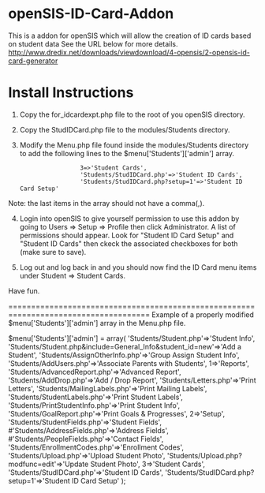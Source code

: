 openSIS-ID-Card-Addon
=====================

This is a addon for openSIS which will allow the creation of ID cards based on student data
See the URL below for more details.
http://www.dredix.net/downloads/viewdownload/4-opensis/2-opensis-id-card-generator


Install Instructions
====================

1. Copy the for_idcardexpt.php file to the root of you openSIS directory.
2. Copy the StudIDCard.php file to the modules/Students directory.
3. Modify the Menu.php file found inside the modules/Students directory to add the following lines to the $menu['Students']['admin'] array.

						3=>'Student Cards',
						'Students/StudIDCard.php'=>'Student ID Cards',
						'Students/StudIDCard.php?setup=1'=>'Student ID Card Setup'
						
Note: the last items in the array should not have a comma(,).

4. Login into openSIS to give yourself permission to use this addon by going to Users => Setup => Profile then click Administrator. A list of permissions should appear. Look for "Student ID Card Setup" and "Student ID Cards" then ckeck the associated checkboxes for both (make sure to save).

5. Log out and log back in and you should now find the ID Card menu items under Student => Student Cards.

Have fun.


=====================================================================================
Example of a properly modified $menu['Students']['admin'] array in the Menu.php file.

$menu['Students']['admin'] = array(
						'Students/Student.php'=>'Student Info',
						'Students/Student.php&include=General_Info&student_id=new'=>'Add a Student',
						'Students/AssignOtherInfo.php'=>'Group Assign Student Info',
						'Students/AddUsers.php'=>'Associate Parents with Students',
						1=>'Reports',
						'Students/AdvancedReport.php'=>'Advanced Report',
						'Students/AddDrop.php'=>'Add / Drop Report',
						'Students/Letters.php'=>'Print Letters',
						'Students/MailingLabels.php'=>'Print Mailing Labels',
						'Students/StudentLabels.php'=>'Print Student Labels',
						'Students/PrintStudentInfo.php'=>'Print Student Info',
                        'Students/GoalReport.php'=>'Print Goals & Progresses',
						2=>'Setup',
						'Students/StudentFields.php'=>'Student Fields',
						#'Students/AddressFields.php'=>'Address Fields',
						#'Students/PeopleFields.php'=>'Contact Fields',
						'Students/EnrollmentCodes.php'=>'Enrollment Codes',
						'Students/Upload.php'=>'Upload Student Photo',
						'Students/Upload.php?modfunc=edit'=>'Update Student Photo',
						3=>'Student Cards',
						'Students/StudIDCard.php'=>'Student ID Cards',
						'Students/StudIDCard.php?setup=1'=>'Student ID Card Setup'
					);
					